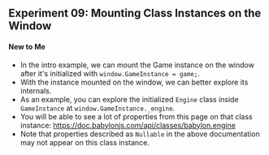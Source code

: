 ## Experiment 09: Mounting Class Instances on the Window

#### New to Me
- In the intro example, we can mount the Game instance on the window after it's initialized with `window.GameInstance = game;`.
- With the instance mounted on the window, we can better explore its internals.
- As an example, you can explore the initialized `Engine` class inside  `GameInstance` at `window.GameInstance._engine`.
- You will be able to see a lot of properties from this page on that class instance: https://doc.babylonjs.com/api/classes/babylon.engine
- Note that properties described as `Nullable` in the above documentation may not appear on this class instance.